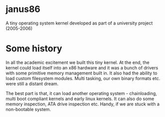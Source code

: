 janus86
=======

A tiny operating system kernel developed as part of a university project (2005-2006)

Some history
============

In all the academic excitement we built this tiny kernel. At the end, the kernel could load itself into an x86 hardware and it was a bunch of drivers with some primitive memory management built in. It also had the ability to load custom filesystem modules. Multi tasking, our own binary formats etc. were still a distant dream.

The best part is that, it can load another operating system - chainloading, multi boot compliant kernels and early linux kernels. It can also do some memory inspection, ATA drive inspection etc. Handy, if we are stuck with a non-bootable system.
